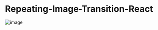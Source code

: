 # Repeating-Image-Transition-React
![image](https://github.com/user-attachments/assets/ce8c4c42-581a-4af3-9e3c-288746678a05)
